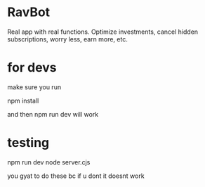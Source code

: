 # RavBot

Real app with real functions. Optimize investments, cancel hidden subscriptions, worry less, earn more, etc.

# for devs

make sure you run

npm install

and then npm run dev will work

# testing

npm run dev
node server.cjs

you gyat to do these bc if u dont it doesnt work 


